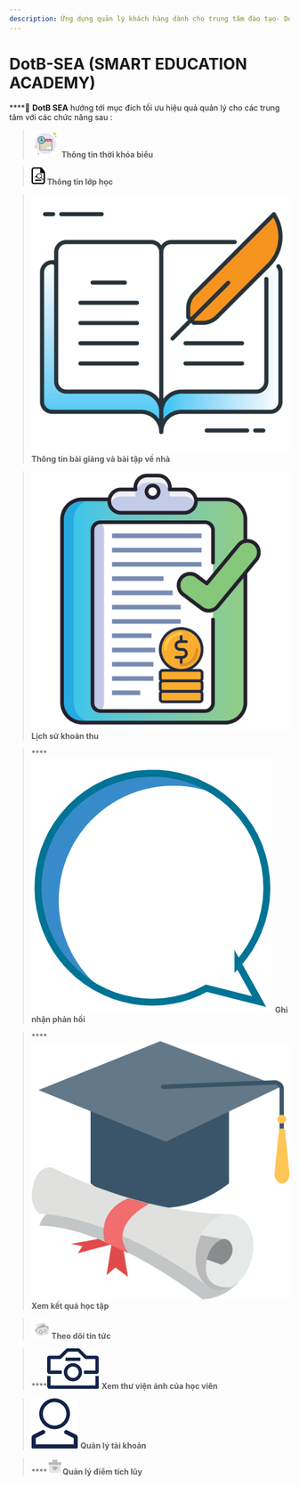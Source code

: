 ```yaml
---
description: Ứng dụng quản lý khách hàng dành cho trung tâm đào tạo- DotB SEA
---
```


# DotB-SEA (SMART EDUCATION ACADEMY)

****:ocean: **DotB SEA** hướng tới mục đích tối ưu hiệu quả quản lý cho các trung tâm với các chức năng sau :

> &#x20;![](../.gitbook/assets/TKB.jpg) **Thông tin thời khóa biểu** &#x20;

> ![](<../.gitbook/assets/image (113).png>) **Thông tin lớp học**

> &#x20;<img src="../.gitbook/assets/daily_report_1.png" alt="" data-size="line"> **Thông tin bài giảng và bài tập về nhà**&#x20;

> &#x20;<img src="../.gitbook/assets/payment_1.png" alt="" data-size="line"> **Lịch sử khoản thu**

> &#x20;**** <img src="../.gitbook/assets/feedback.PNG" alt="" data-size="line"> **Ghi nhận phản hồi**

> &#x20;**** <img src="../.gitbook/assets/ic_kqht.png" alt="" data-size="line"> **Xem kết quả học tập**

> ![](<../.gitbook/assets/image (115).png>)**Theo dõi tin tức**

> ****<img src="../.gitbook/assets/gallery.png" alt="" data-size="line"> **Xem thư viện ảnh của học viên**

> &#x20;<img src="../.gitbook/assets/account.png" alt="" data-size="line"> **Quản lý tài khoản**

> ****![](<../.gitbook/assets/image (109) (1).png>)**Quản lý điểm tích lũy**
